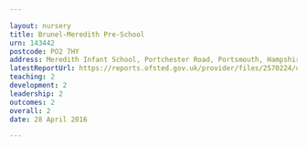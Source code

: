 ```yaml
---

layout: nursery
title: Brunel-Meredith Pre-School
urn: 143442
postcode: PO2 7HY
address: Meredith Infant School, Portchester Road, Portsmouth, Hampshire, PO2 7HY
latestReportUrl: https://reports.ofsted.gov.uk/provider/files/2570224/urn/143442.pdf
teaching: 2
development: 2
leadership: 2
outcomes: 2
overall: 2
date: 28 April 2016

---
```

